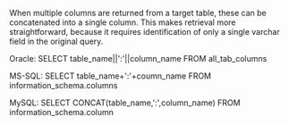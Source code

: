 When multiple columns are returned from a target table, these can be concatenated into a single column. This makes retrieval more straightforward, because it requires identification of only a single varchar field in the original query.

Oracle: SELECT table_name||':'||column_name FROM all_tab_columns

MS-SQL: SELECT table_name+':'+coumn_name FROM information_schema.columns

MySQL: SELECT CONCAT(table_name,':',column_name) FROM information_schema.column